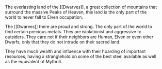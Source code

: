 
The everlasting land of the [[Dwarves]], a great collection of mountains that surround the massive Peaks of Heaven, this land is the only part of the world to never fall to Elven occupation. 

The [[Dwarves]] there are proud and strong. The only part of the world to find certain precious metals. They are isiolationist and aggressive to outsiders. They care not if their neighbors are Human, Elven or even other Dwarfs, only that they do not intrude on their sacred land. 

They have much wealth and influence with their hoarding of important resources, having a stranglehold on some of the best steel available as well as the equivalent of Mythrill.
